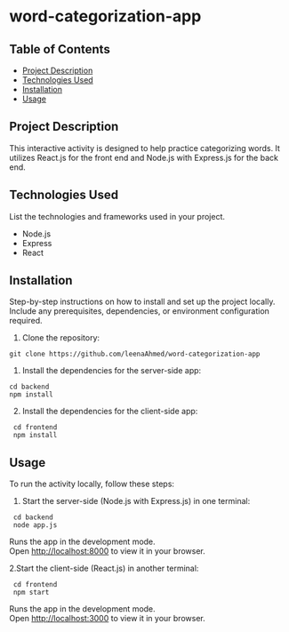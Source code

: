 # word-categorization-app



## Table of Contents

- [Project Description](#project-description)
- [Technologies Used](#technologies-used)
- [Installation](#installation)
- [Usage](#usage)

## Project Description
This interactive activity is designed to help practice categorizing words.
It utilizes React.js for the front end and Node.js with Express.js for the back end.
 
## Technologies Used

List the technologies and frameworks used in your project.

- Node.js
- Express
- React

## Installation

Step-by-step instructions on how to install and set up the project locally. Include any prerequisites, dependencies, or environment configuration required.

1. Clone the repository:

```shell
git clone https://github.com/leenaAhmed/word-categorization-app
```

1. Install the dependencies for the server-side app:

```shell
cd backend
npm install
```

2. Install the dependencies for the client-side app:

```shell
 cd frontend
 npm install
```

## Usage

To run the activity locally, follow these steps:

1. Start the server-side (Node.js with Express.js) in one terminal:

```shell
 cd backend
 node app.js
```

Runs the app in the development mode.\
Open [http://localhost:8000](http://localhost:8000) to view it in your browser.

2.Start the client-side (React.js) in another terminal:

```shell
 cd frontend
 npm start
```

Runs the app in the development mode.\
Open [http://localhost:3000](http://localhost:3000) to view it in your browser.
